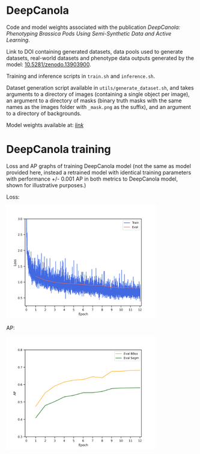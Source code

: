 # DeepCanola
Code and model weights associated with the publication _DeepCanola: Phenotyping Brassica Pods Using Semi-Synthetic Data and Active Learning_. 

Link to DOI containing generated datasets, data pools used to generate datasets, real-world datasets and phenotype data outputs generated by the model: [10.5281/zenodo.13903900](https://doi.org/10.5281/zenodo.13903900).

Training and inference scripts in `train.sh` and `inference.sh`.

Dataset generation script available in `utils/generate_dataset.sh`, and takes arguments to a directory of images (containing a single object per image), an argument to a directory of masks (binary truth masks with the same names as the images folder with ``_mask.png`` as the suffix), and an argument to a directory of backgrounds.

Model weights available at: [*link*](https://www.dropbox.com/scl/fi/0gvfptco8qggsdimoybmi/deepcanola.pth?rlkey=9n84rdk8dlpbwm3t1js655d88&dl=0)

# DeepCanola training

Loss and AP graphs of training DeepCanola model (not the same as model provided here, instead a retrained model with identical training parameters with performance +/- 0.001 AP in both metrics to DeepCanola model, shown for illustrative purposes.)

Loss: 

<img src="https://github.com/kieranatkins/deepcanola/blob/main/loss.png?raw=True" alt="Loss graph" height=300 width=400>


AP:

<img src="https://github.com/kieranatkins/deepcanola/blob/main/ap.png?raw=True" alt="AP graph" height=300 width=400>
